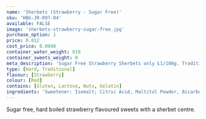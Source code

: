 ```yaml
---
name: 'Sherbets (Strawberry - Sugar Free)'
sku: 'HBG-JR-097-04'
available: FALSE
image: 'sherbets-strawberry-sugar-free.jpg'
purchase_option: 1
price: 0.012
cost_price: 0.0048
container_water_weight: 919
container_sweets_weight: 0
meta_description: 'Sugar Free Strawberry Sherbets only Ł1/100g. Traditional sweets and more only Humbugs Confectionery Store. Specialists in satisfying your sweet tooth!'
type: [Hard, Traditional]
flavour: [Strawberry]
colour: [Red]
contains: [Gluten, Lactose, Nuts, Gelatin]
ingredients: 'Sweetener: Isomalt; Citric Acid, Maltitol Powder, Bicarbonate of Soda, Lemon Oil, Natural Colour: E100'
---
```

Sugar free, hard boiled strawberry flavoured sweets with a sherbet centre.